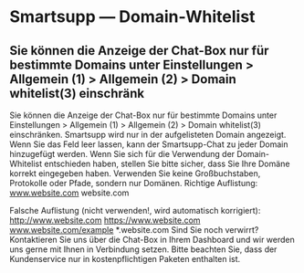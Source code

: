 # Smartsupp — Domain-Whitelist
## Sie können die Anzeige der Chat-Box nur für bestimmte Domains unter Einstellungen > Allgemein (1) > Allgemein (2) > Domain whitelist(3) einschränk
Sie können die Anzeige der Chat-Box nur für bestimmte Domains unter Einstellungen > Allgemein (1) > Allgemein (2) > Domain whitelist(3) einschränken. 
Smartsupp wird nur in der aufgelisteten Domain angezeigt. Wenn Sie das Feld leer lassen, kann der Smartsupp-Chat zu jeder Domain hinzugefügt werden.
Wenn Sie sich für die Verwendung der Domain-Whitelist entschieden haben, stellen Sie bitte sicher, dass Sie Ihre Domäne korrekt eingegeben haben. Verwenden Sie keine Großbuchstaben, Protokolle oder Pfade, sondern nur Domänen.
Richtige Auflistung:
www.website.com
website.com

Falsche Auflistung (nicht verwenden!, wird automatisch korrigiert):
http://www.website.com
https://www.website.com
www.website.com/example
*.website.com
Sind Sie noch verwirrt? Kontaktieren Sie uns über die Chat-Box in Ihrem Dashboard und wir werden uns gerne mit Ihnen in Verbindung setzen. Bitte beachten Sie, dass der Kundenservice nur in kostenpflichtigen Paketen enthalten ist.


